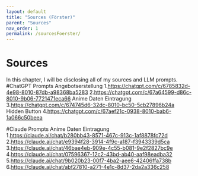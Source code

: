 ```yaml
---
layout: default
title: "Sources (Förster)"
parent: "Sources"
nav_order: 1
permalink: /sourcesFoerster/
---
```


# Sources
In this chapter, I will be disclosing all of my sources and LLM prompts.
#ChatGPT Prompts
Angebotserstellung
1.https://chatgpt.com/c/6785832d-4e98-8010-87db-a98368ba5283
2.https://chatgpt.com/c/67a64599-d86c-8010-9b06-7721471eca66
Anime Daten Eintragung
3.https://chatgpt.com/c/674745d6-32dc-8010-bc50-5cb27896b24a
Hidden Button
4.https://chatgpt.com/c/67aef21c-0938-8010-bab6-1a066c50beea

#Claude Prompts
Anime Daten Eintragung
1.https://claude.ai/chat/b280bb43-8571-467c-913c-1af8878fc72d
2.https://claude.ai/chat/e9394f28-3914-4f9c-a187-f3943339d5ca
3.https://claude.ai/chat/46bae4eb-909e-4c55-b081-9e2f2827bc9e
4.https://claude.ai/chat/07596367-12c2-43bd-ab40-aaf98eadba32
5.https://claude.ai/chat/9b020b23-00f7-4ba2-aee6-42406ffa738b
6.https://claude.ai/chat/abf27810-a271-4e1c-8d37-2da2a336c258